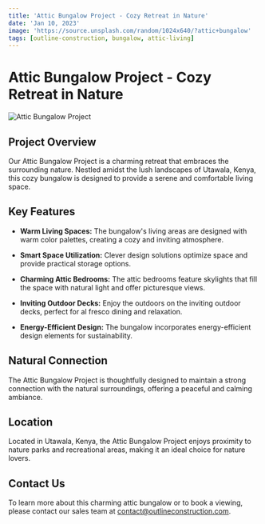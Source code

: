 ```yaml
---
title: 'Attic Bungalow Project - Cozy Retreat in Nature'
date: 'Jan 10, 2023'
image: 'https://source.unsplash.com/random/1024x640/?attic+bungalow'
tags: [outline-construction, bungalow, attic-living]
---
```


# Attic Bungalow Project - Cozy Retreat in Nature

![Attic Bungalow Project](https://source.unsplash.com/random/1024x640/?attic+bungalow)

## Project Overview

Our Attic Bungalow Project is a charming retreat that embraces the surrounding nature. Nestled amidst the lush landscapes of Utawala, Kenya, this cozy bungalow is designed to provide a serene and comfortable living space.

## Key Features

- **Warm Living Spaces:** The bungalow's living areas are designed with warm color palettes, creating a cozy and inviting atmosphere.

- **Smart Space Utilization:** Clever design solutions optimize space and provide practical storage options.

- **Charming Attic Bedrooms:** The attic bedrooms feature skylights that fill the space with natural light and offer picturesque views.

- **Inviting Outdoor Decks:** Enjoy the outdoors on the inviting outdoor decks, perfect for al fresco dining and relaxation.

- **Energy-Efficient Design:** The bungalow incorporates energy-efficient design elements for sustainability.

## Natural Connection

The Attic Bungalow Project is thoughtfully designed to maintain a strong connection with the natural surroundings, offering a peaceful and calming ambiance.

## Location

Located in Utawala, Kenya, the Attic Bungalow Project enjoys proximity to nature parks and recreational areas, making it an ideal choice for nature lovers.

## Contact Us

To learn more about this charming attic bungalow or to book a viewing, please contact our sales team at [contact@outlineconstruction.com](mailto:contact@outlineconstruction.com).

